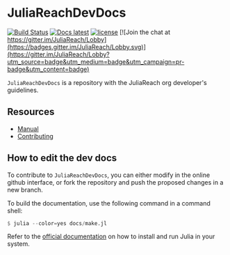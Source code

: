 # JuliaReachDevDocs

[![Build Status](https://travis-ci.org/JuliaReach/JuliaReachDevDocs.jl.svg?branch=master)](https://travis-ci.org/JuliaReach/JuliaReachDevDocs.jl)
[![Docs latest](https://img.shields.io/badge/docs-latest-blue.svg)](http://juliareach.github.io/JuliaReachDevDocs.jl/latest/)
[![license](https://img.shields.io/github/license/mashape/apistatus.svg?maxAge=2592000)](https://github.com/JuliaReach/JuliaReachDevDocs.jl/blob/master/LICENSE.md)
[![Join the chat at https://gitter.im/JuliaReach/Lobby](https://badges.gitter.im/JuliaReach/Lobby.svg)](https://gitter.im/JuliaReach/Lobby?utm_source=badge&utm_medium=badge&utm_campaign=pr-badge&utm_content=badge)

`JuliaReachDevDocs` is a repository with the JuliaReach org developer's guidelines.

## Resources

- [Manual](http://juliareach.github.io/JuliaReachDevDocs.jl/latest/)
- [Contributing](https://juliareach.github.io/JuliaReachDevDocs.jl/latest/about.html#Contributing-1)

## How to edit the dev docs

To contribute to `JuliaReachDevDocs`, you can either modify in the online github
interface, or fork the repository and push the proposed changes in a new branch.

To build the documentation, use the following command in a command shell:

```julia
$ julia --color=yes docs/make.jl
```

Refer to the [official documentation](https://julialang.org/downloads) on how to
install and run Julia in your system.
